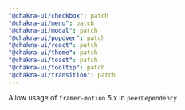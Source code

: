 ```yaml
---
"@chakra-ui/checkbox": patch
"@chakra-ui/menu": patch
"@chakra-ui/modal": patch
"@chakra-ui/popover": patch
"@chakra-ui/react": patch
"@chakra-ui/theme": patch
"@chakra-ui/toast": patch
"@chakra-ui/tooltip": patch
"@chakra-ui/transition": patch
---
```


Allow usage of `framer-motion` 5.x in `peerDependency`
